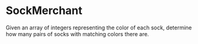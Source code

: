 # SockMerchant
Given an array of integers representing the color of each sock, determine how many pairs of socks with matching colors there are.
